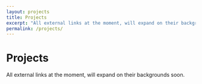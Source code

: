 ```yaml
---
layout: projects
title: Projects
excerpt: "All external links at the moment, will expand on their backgrounds soon"
permalink: /projects/
---
```


# Projects

All external links at the moment, will expand on their backgrounds soon.